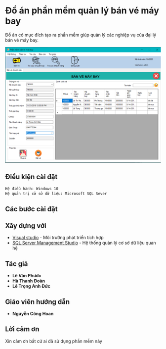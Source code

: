 # Đồ án phần mềm quản lý bán vé máy bay
Đồ án có mục đích tạo ra phần mềm giúp quản lý các nghiệp vụ của đại lý bán vé máy bay.

![](demo.png)

## Điều kiện cài đặt
```
Hệ điều hành: Windows 10
Hệ quản trị cở sở dữ liệu: Microsoft SQL Sever
```

## Các bước cài đặt

## Xây dựng với
* [Visual studio](https://www.visualstudio.com/) - Môi trường phát triển tích hợp
* [SQL Server Management Studio](https://docs.microsoft.com/en-us/sql/ssms/download-sql-server-management-studio-ssms) - Hệ thống quản lý cơ sở dữ liệu quan hệ

## Tác giả
* **Lê Văn Phước**
* **Hà Thanh Đoàn**
* **Lê Trọng Anh Đức**
## Giáo viên hướng dẫn
* **Nguyễn Công Hoan**

## Lời cảm ơn
Xin cảm ơn bất cứ ai đã sử dụng phần mềm này
